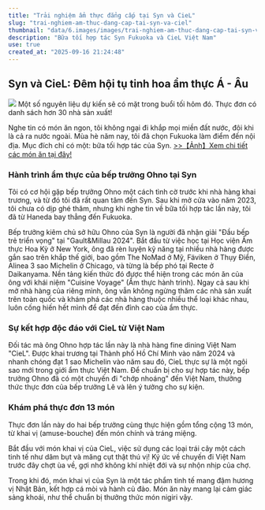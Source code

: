 ```yaml
---
title: "Trải nghiệm ẩm thực đẳng cấp tại Syn và CieL"
slug: "trai-nghiem-am-thuc-dang-cap-tai-syn-va-ciel"
thumbnail: "data/6.images/images/trai-nghiem-am-thuc-dang-cap-tai-syn-va-ciel.webp"
description: "Bữa tối hợp tác Syn Fukuoka và CieL Việt Nam"
use: true
created_at: "2025-09-16 21:24:48"
---
```


## Syn và CieL: Đêm hội tụ tinh hoa ẩm thực Á - Âu

![](/images/20250916-00010009-figaro-000-1-view.webp)
Một số nguyên liệu dự kiến sẽ có mặt trong buổi tối hôm đó. Thực đơn có danh sách hơn 30 nhà sản xuất!

Nghe tin có món ăn ngon, tôi không ngại đi khắp mọi miền đất nước, đôi khi là cả ra nước ngoài. Mùa hè năm nay, tôi đã chọn Fukuoka làm điểm đến nội địa. Mục đích chỉ có một: bữa tối hợp tác của Syn.
[>>【Ảnh】Xem chi tiết các món ăn tại đây!](https://madamefigaro.jp/lifestyle/gourmet/250916-syn-ciel.html)

### Hành trình ẩm thực của bếp trưởng Ohno tại Syn

Tôi có cơ hội gặp bếp trưởng Ohno một cách tình cờ trước khi nhà hàng khai trương, và từ đó tôi đã rất quan tâm đến Syn. Sau khi mở cửa vào năm 2023, tôi chưa có dịp ghé thăm, nhưng khi nghe tin về bữa tối hợp tác lần này, tôi đã từ Haneda bay thẳng đến Fukuoka.

Bếp trưởng kiêm chủ sở hữu Ohno của Syn là người đã nhận giải "Đầu bếp trẻ triển vọng" tại "Gault&Millau 2024". Bắt đầu từ việc học tại Học viện Ẩm thực Hoa Kỳ ở New York, ông đã rèn luyện kỹ năng tại nhiều nhà hàng được gắn sao trên khắp thế giới, bao gồm The NoMad ở Mỹ, Fäviken ở Thụy Điển, Alinea 3 sao Michelin ở Chicago, và từng là bếp phó tại Recte ở Daikanyama. Nền tảng kiến thức đó được thể hiện trong các món ăn của ông với khái niệm "Cuisine Voyage" (Ẩm thực hành trình). Ngay cả sau khi mở nhà hàng của riêng mình, ông vẫn không ngừng thăm các nhà sản xuất trên toàn quốc và khám phá các nhà hàng thuộc nhiều thể loại khác nhau, luôn cống hiến hết mình để đạt đến đỉnh cao của ẩm thực.

### Sự kết hợp độc đáo với CieL từ Việt Nam

Đối tác mà ông Ohno hợp tác lần này là nhà hàng fine dining Việt Nam "CieL". Được khai trương tại Thành phố Hồ Chí Minh vào năm 2024 và nhanh chóng đạt 1 sao Michelin vào năm sau đó, CieL thực sự là một ngôi sao mới trong giới ẩm thực Việt Nam. Để chuẩn bị cho sự hợp tác này, bếp trưởng Ohno đã có một chuyến đi "chớp nhoáng" đến Việt Nam, thưởng thức thực đơn của bếp trưởng Lê và lên ý tưởng cho sự kiện.

### Khám phá thực đơn 13 món

Thực đơn lần này do hai bếp trưởng cùng thực hiện gồm tổng cộng 13 món, từ khai vị (amuse-bouche) đến món chính và tráng miệng.

Bắt đầu với món khai vị của CieL, việc sử dụng các loại trái cây một cách tinh tế như dâm bụt và măng cụt thật thú vị! Ký ức về chuyến đi Việt Nam trước đây chợt ùa về, gợi nhớ không khí nhiệt đới và sự nhộn nhịp của chợ.

Trong khi đó, món khai vị của Syn là một tác phẩm tinh tế mang đậm hương vị Nhật Bản, kết hợp cá mòi và hành củ đảo. Món ăn này mang lại cảm giác sảng khoái, như thể chuẩn bị thưởng thức món nigiri vậy.